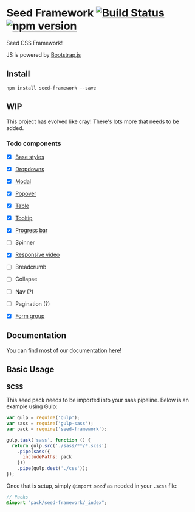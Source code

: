 # Seed Framework [![Build Status](https://travis-ci.org/helpscout/seed-framework.svg?branch=v2)](https://travis-ci.org/helpscout/seed-framework) [![npm version](https://badge.fury.io/js/seed-framework.svg)](https://badge.fury.io/js/seed-framework)

Seed CSS Framework!

JS is powered by [Bootstrap.js](http://getbootstrap.com/javascript/)

## Install
```
npm install seed-framework --save
```

## WIP

This project has evolved like cray! There's lots more that needs to be added.

### Todo components

* [x] [Base styles](https://github.com/helpscout/seed-base)
* [x] [Dropdowns](https://github.com/helpscout/seed-dropdown)
* [x] [Modal](https://github.com/helpscout/seed-modal)
* [x] [Popover](https://github.com/helpscout/seed-popover)
* [x] [Table](https://github.com/helpscout/seed-table)
* [x] [Tooltip](https://github.com/helpscout/seed-tooltip)
* [x] [Progress bar](https://github.com/helpscout/seed-progress-bar)
* [ ] Spinner
* [x] [Responsive video](https://github.com/helpscout/seed-video)
* [ ] Breadcrumb
* [ ] Collapse
* [ ] Nav (?)
* [ ] Pagination (?)
* [x] [Form group](https://github.com/helpscout/seed-form-group)


## Documentation

You can find most of our documentation [here](http://style.helpscout.com/seed/packs/)!


## Basic Usage

### SCSS
This seed pack needs to be imported into your sass pipeline. Below is an example using Gulp:


```javascript
var gulp = require('gulp');
var sass = require('gulp-sass');
var pack = require('seed-framework');

gulp.task('sass', function () {
  return gulp.src('./sass/**/*.scss')
    .pipe(sass({
      includePaths: pack
    }))
    .pipe(gulp.dest('./css'));
});
```

Once that is setup, simply `@import` *seed* as needed in your `.scss` file:

```scss
// Packs
@import "pack/seed-framework/_index";
```
